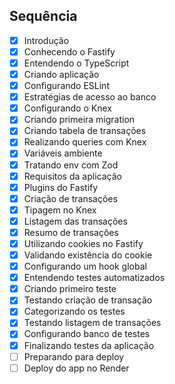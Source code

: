 ## Sequência

- [x] Introdução
- [x] Conhecendo o Fastify
- [x] Entendendo o TypeScript
- [x] Criando aplicação
- [x] Configurando ESLint
- [x] Estratégias de acesso ao banco
- [x] Configurando o Knex
- [x] Criando primeira migration
- [x] Criando tabela de transações
- [x] Realizando queries com Knex
- [x] Variáveis ambiente
- [x] Tratando env com Zod
- [x] Requisitos da aplicação
- [x] Plugins do Fastify
- [x] Criação de transações
- [x] Tipagem no Knex
- [x] Listagem das transações
- [x] Resumo de transações
- [x] Utilizando cookies no Fastify
- [x] Validando existência do cookie
- [x] Configurando um hook global
- [x] Entendendo testes automatizados
- [x] Criando primeiro teste
- [x] Testando criação de transação
- [x] Categorizando os testes
- [x] Testando listagem de transações
- [x] Configurando banco de testes
- [x] Finalizando testes da aplicação
- [ ] Preparando para deploy
- [ ] Deploy do app no Render
